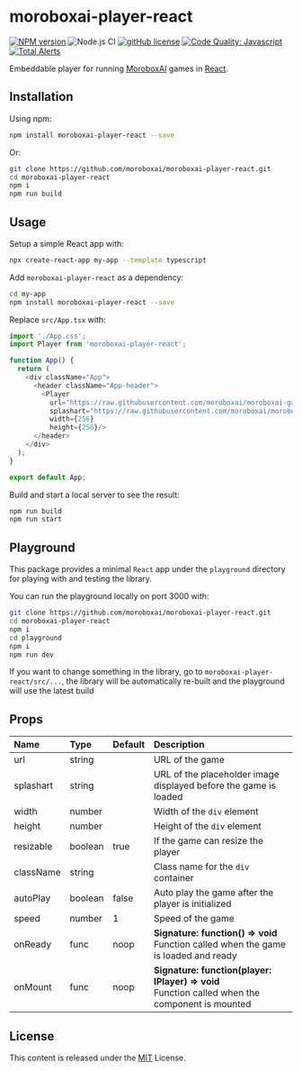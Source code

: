 # moroboxai-player-react

[![NPM version](https://img.shields.io/npm/v/moroboxai-player-react.svg)](https://www.npmjs.com/package/moroboxai-player-react)
![Node.js CI](https://github.com/moroboxai/moroboxai-player-react/workflows/Node.js%20CI/badge.svg)
[![gitHub license](https://img.shields.io/badge/license-MIT-blue.svg)](https://github.com/moroboxai/moroboxai-player-react/blob/master/LICENSE)
[![Code Quality: Javascript](https://img.shields.io/lgtm/grade/javascript/g/moroboxai/moroboxai-player-sdk.svg?logo=lgtm&logoWidth=18)](https://lgtm.com/projects/g/moroboxai/moroboxai-player-react/context:javascript)
[![Total Alerts](https://img.shields.io/lgtm/alerts/g/moroboxai/moroboxai-player-sdk.svg?logo=lgtm&logoWidth=18)](https://lgtm.com/projects/g/moroboxai/moroboxai-player-react/alerts)

Embeddable player for running [MoroboxAI](https://github.com/moroboxai) games in [React](https://reactjs.org/).

## Installation

Using npm:

```bash
npm install moroboxai-player-react --save
```

Or:

```bash
git clone https://github.com/moroboxai/moroboxai-player-react.git
cd moroboxai-player-react
npm i
npm run build
```

## Usage

Setup a simple React app with:

```bash
npx create-react-app my-app --template typescript
```

Add `moroboxai-player-react` as a dependency:

```bash
cd my-app
npm install moroboxai-player-react --save
```

Replace `src/App.tsx` with:

```javascript
import './App.css';
import Player from 'moroboxai-player-react';

function App() {
  return (
    <div className="App">
      <header className="App-header">
        <Player
          url="https://raw.githubusercontent.com/moroboxai/moroboxai-games/master/games/pong/"
          splashart="https://raw.githubusercontent.com/moroboxai/moroboxai-games/master/games/pong/assets/splashart.png"
          width={256}
          height={256}/>
      </header>
    </div>
  );
}

export default App;
```

Build and start a local server to see the result:

```bash
npm run build
npm run start
```

## Playground

This package provides a minimal `React` app under the `playground` directory for playing with and testing the library.

You can run the playground locally on port 3000 with:

 ```bash
 git clone https://github.com/moroboxai/moroboxai-player-react.git
 cd moroboxai-player-react
 npm i
 cd playground
 npm i
 npm run dev
 ```

If you want to change something in the library, go to `moroboxai-player-react/src/...`, the library will be automatically re-built and the playground will use the latest build

## Props

| Name   |      Type      |  Default |  Description |
|:----------|:-------------|:------|:------|
| url | string || URL of the game |
| splashart | string || URL of the placeholder image displayed before the game is loaded |
| width | number || Width of the `div` element |
| height | number || Height of the `div` element |
| resizable | boolean | true | If the game can resize the player |
| className | string || Class name for the `div` container |
| autoPlay | boolean | false | Auto play the game after the player is initialized |
| speed | number | 1 | Speed of the game |
| onReady | func | noop | **Signature: function() => void** <br/> Function called when the game is loaded and ready |
| onMount | func | noop | **Signature: function(player: IPlayer) => void** <br/> Function called when the component is mounted |

## License

This content is released under the [MIT](http://opensource.org/licenses/MIT) License.
